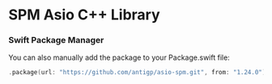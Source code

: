 # SPM Asio C++ Library

### Swift Package Manager

You can also manually add the package to your Package.swift file:

```swift
.package(url: "https://github.com/antigp/asio-spm.git", from: "1.24.0")
```

